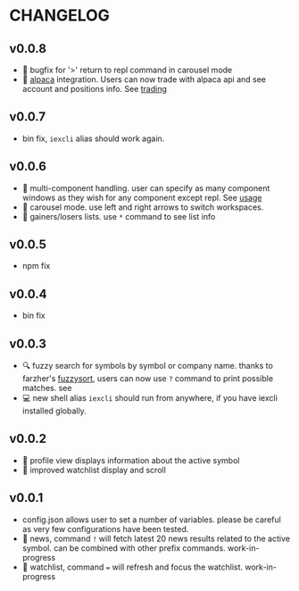 # CHANGELOG

## v0.0.8
- 🐛 bugfix for '>' return to repl command in carousel mode
- 🐴 [alpaca](https://alpaca.markets/) integration. Users can now trade with
    alpaca api and see account and positions info. See
    [trading](./README.md/#trading)

## v0.0.7
- bin fix, `iexcli` alias should work again.

## v0.0.6
- 💠 multi-component handling. user can specify as many component windows as
    they wish for any component except repl. See [usage](./README.md#usage)
- 🎠 carousel mode. use left and right arrows to switch workspaces.
- 📜 gainers/losers lists. use `*` command to see list info


## v0.0.5
- npm fix

## v0.0.4
- bin fix

## v0.0.3
- 🔍 fuzzy search for symbols by symbol or company name. thanks to farzher's
   [fuzzysort](https://github.com/farzher/fuzzysort), users can now use `?`
  command to print possible matches. see [](#fuzzysort)
- 💻 new shell alias `iexcli` should run from anywhere, if you have iexcli
     installed globally.

## v0.0.2
- 📖 profile view displays information about the active symbol
- 📔 improved watchlist display and scroll

## v0.0.1
- config.json allows user to set a number of variables. please be careful as
    very few configurations have been tested.
- 📰 news, command `!` will fetch latest 20 news results related to the active
    symbol. can be combined with other prefix commands. work-in-progress
- 📔 watchlist, command `=` will refresh and focus the watchlist.
    work-in-progress
